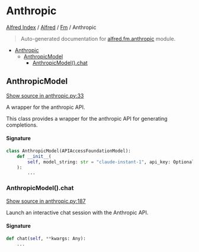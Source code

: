 # Anthropic

[Alfred Index](../../README.md#alfred-index) /
[Alfred](../index.md#alfred) /
[Fm](./index.md#fm) /
Anthropic

> Auto-generated documentation for [alfred.fm.anthropic](../../../alfred/fm/anthropic.py) module.

- [Anthropic](#anthropic)
  - [AnthropicModel](#anthropicmodel)
    - [AnthropicModel().chat](#anthropicmodel()chat)

## AnthropicModel

[Show source in anthropic.py:33](../../../alfred/fm/anthropic.py#L33)

A wrapper for the anthropic API.

This class provides a wrapper for the anthropic API for generating completions.

#### Signature

```python
class AnthropicModel(APIAccessFoundationModel):
    def __init__(
        self, model_string: str = "claude-instant-1", api_key: Optional[str] = None
    ):
        ...
```

### AnthropicModel().chat

[Show source in anthropic.py:187](../../../alfred/fm/anthropic.py#L187)

Launch an interactive chat session with the Anthropic API.

#### Signature

```python
def chat(self, **kwargs: Any):
    ...
```


